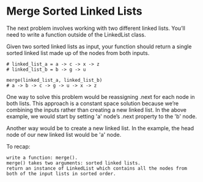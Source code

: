 # Merge Sorted Linked Lists

The next problem involves working with two different linked lists. You’ll need to write a function outside of the LinkedList class.

Given two sorted linked lists as input, your function should return a single sorted linked list made up of the nodes from both inputs.

    # linked_list_a = a -> c -> x -> z
    # linked_list_b = b -> g -> u

    merge(linked_list_a, linked_list_b)
    # a -> b -> c -> g -> u -> x -> z

One way to solve this problem would be reassigning .next for each node in both lists. This approach is a constant space solution because we’re combining the inputs rather than creating a new linked list. In the above example, we would start by setting 'a' node’s .next property to the 'b' node.

Another way would be to create a new linked list. In the example, the head node of our new linked list would be 'a' node.

To recap:

    write a function: merge().
    merge() takes two arguments: sorted linked lists.
    return an instance of LinkedList which contains all the nodes from both of the input lists in sorted order.
